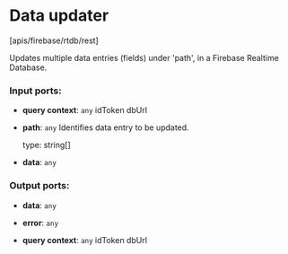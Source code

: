 # Data updater

[apis/firebase/rtdb/rest]

Updates multiple data entries (fields) under 'path', in a Firebase Realtime Database.

### Input ports:

* __query context__: `any`
    idToken
    dbUrl



* __path__: `any`
    Identifies data entry to be updated.
    
    type: string[]



* __data__: `any`


### Output ports:

* __data__: `any`


* __error__: `any`


* __query context__: `any`
    idToken
    dbUrl



